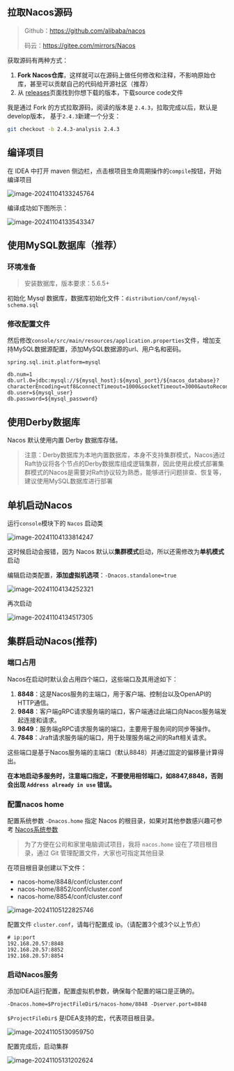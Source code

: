 ## 拉取Nacos源码

> Github：https://github.com/alibaba/nacos
>
> 码云：https://gitee.com/mirrors/Nacos

获取源码有两种方式：

1. **Fork Nacos仓库**，这样就可以在源码上做任何修改和注释，不影响原始仓库，甚至可以贡献自己的代码给开源社区（推荐）
2. 从 [releases](https://github.com/alibaba/nacos/releases)页面找到你想下载的版本，下载source code文件

我是通过 Fork 的方式拉取源码，阅读的版本是 `2.4.3`，拉取完成以后，默认是develop版本， 基于`2.4.3`新建一个分支：

```bash
git checkout -b 2.4.3-analysis 2.4.3
```



## 编译项目

在 IDEA 中打开 maven 侧边栏，点击根项目生命周期操作的`compile`按钮，开始编译项目

![image-20241104133245764](./nacos源码环境搭建.assets/image-20241104133245764.png)

编译成功如下图所示：

![image-20241104133543347](./nacos源码环境搭建.assets/image-20241104133543347.png)



## 使用MySQL数据库（推荐）

### 环境准备

> 安装数据库，版本要求：5.6.5+

初始化 Mysql 数据库，数据库初始化文件：`distribution/conf/mysql-schema.sql`

### 修改配置文件

然后修改`console/src/main/resources/application.properties`文件，增加支持MySQL数据源配置，添加MySQL数据源的url、用户名和密码。

```properties
spring.sql.init.platform=mysql

db.num=1
db.url.0=jdbc:mysql://${mysql_host}:${mysql_port}/${nacos_database}?characterEncoding=utf8&connectTimeout=1000&socketTimeout=3000&autoReconnect=true
db.user=${mysql_user}
db.password=${mysql_password}
```



## 使用Derby数据库

Nacos 默认使用内置 Derby 数据库存储。

> 注意：Derby数据库为本地内置数据库，本身不支持集群模式，Nacos通过Raft协议将各个节点的Derby数据库组成逻辑集群，因此使用此模式部署集群模式的Nacos是需要对Raft协议较为熟悉，能够进行问题排查、恢复等，建议使用MySQL数据库进行部署



## 单机启动Nacos

运行`console`模块下的 `Nacos` 启动类

![image-20241104133814247](./nacos源码环境搭建.assets/image-20241104133814247.png)

这时候启动会报错，因为 Nacos 默认以**集群模式**启动，所以还需修改为**单机模式**启动



编辑启动类配置，**添加虚拟机选项**：`-Dnacos.standalone=true`

![image-20241104134252321](./nacos源码环境搭建.assets/image-20241104134252321.png)

再次启动

![image-20241104134517305](./nacos源码环境搭建.assets/image-20241104134517305.png)



## 集群启动Nacos(推荐)

### 端口占用

Nacos在启动时默认会占用四个端口，这些端口及其用途如下：

1. **8848**：这是Nacos服务的主端口，用于客户端、控制台以及OpenAPI的HTTP通信。
2. **9848**：客户端gRPC请求服务端的端口，客户端通过此端口向Nacos服务端发起连接和请求。
3. **9849**：服务端gRPC请求服务端的端口，主要用于服务间的同步等操作。
4. **7848**：Jraft请求服务端的端口，用于处理服务端之间的Raft相关请求。

这些端口是基于Nacos服务端的主端口（默认8848）并通过固定的偏移量计算得出。

**在本地启动多服务时，注意端口指定，不要使用相邻端口，如8847,8848，否则会出现 `Address already in use` 错误。**



### 配置nacos home

配置系统参数 `-Dnacos.home` 指定 Nacos 的根目录，如果对其他参数感兴趣可参考 [Nacos系统参数](https://nacos.io/zh-cn/docs/system-configurations.html)

> 为了方便在公司和家里电脑调试项目，我将 `nacos.home` 设在了项目根目录，通过 Git 管理配置文件，大家也可指定其他目录

在项目根目录创建以下文件：

- nacos-home/8848/conf/cluster.conf
- nacos-home/8852/conf/cluster.conf
- nacos-home/8854/conf/cluster.conf

![image-20241105122825746](./nacos源码环境搭建.assets/image-20241105122825746.png)

配置文件 `cluster.conf`，请每行配置成 ip。（请配置3个或3个以上节点）

```
# ip:port
192.168.20.57:8848
192.168.20.57:8852
192.168.20.57:8854
```



### 启动Nacos服务

添加IDEA运行配置，配置虚拟机参数，确保每个配置的端口是正确的。

```
-Dnacos.home=$ProjectFileDir$/nacos-home/8848 -Dserver.port=8848
```

`$ProjectFileDir$` 是IDEA支持的宏，代表项目根目录。

![image-20241105130959750](./nacos源码环境搭建.assets/image-20241105130959750.png)

配置完成后，启动集群

![image-20241105131202624](./nacos源码环境搭建.assets/image-20241105131202624.png)